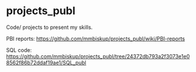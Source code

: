 # projects_publ
Code/ projects to present my skills.

PBI reports: https://github.com/mmbiskup/projects_publ/wiki/PBI-reports

SQL code: https://github.com/mmbiskup/projects_publ/tree/24372db793a2f3073e1e08562f86b72ddaf19ae1/SQL_publ 

